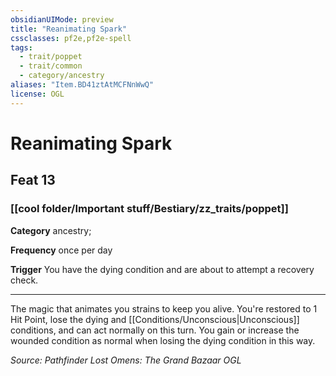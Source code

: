 ```yaml
---
obsidianUIMode: preview
title: "Reanimating Spark"
cssclasses: pf2e,pf2e-spell
tags:
  - trait/poppet
  - trait/common
  - category/ancestry
aliases: "Item.BD41ztAtMCFNnWwQ"
license: OGL
---
```

# Reanimating Spark
## Feat 13
### [[cool folder/Important stuff/Bestiary/zz_traits/poppet]]

**Category** ancestry; 




**Frequency** once per day

**Trigger** You have the dying condition and are about to attempt a recovery check.

* * *

The magic that animates you strains to keep you alive. You're restored to 1 Hit Point, lose the dying and [[Conditions/Unconscious|Unconscious]] conditions, and can act normally on this turn. You gain or increase the wounded condition as normal when losing the dying condition in this way.

*Source: Pathfinder Lost Omens: The Grand Bazaar*
*OGL*